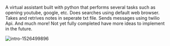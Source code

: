 A virtual assistant built with python that performs several tasks such as opening youtube, google, etc. Does searches using default web browser.
Takes and retrives notes in seperate txt file. Sends messages using twilio Api. And much more!
Not yet fully completed have more ideas to implement in the future.

![intro-1526499896](https://user-images.githubusercontent.com/47878915/168448370-c12c96f0-444b-4802-8672-2c4085b47a8c.jpg)

